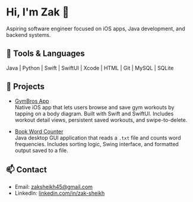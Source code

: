 # Hi, I'm Zak 👋
Aspiring software engineer focused on iOS apps, Java development, and backend systems.

## 🔧 Tools & Languages
Java | Python | Swift | SwiftUI | Xcode | HTML | Git | MySQL | SQLite

## 🚀 Projects

- [GymBros App](https://github.com/zak-sheikh/gymbros-app)  
  Native iOS app that lets users browse and save gym workouts by tapping on a body diagram. Built with Swift and SwiftUI. Includes workout detail views, persistent saved workouts, and swipe-to-delete.

- [Book Word Counter](https://github.com/zak-sheikh/book-word-counter)  
  Java desktop GUI application that reads a `.txt` file and counts word frequencies. Includes sorting logic, Swing interface, and formatted output saved to a file.

## 📫 Contact
- Email: zaksheikh45@gmail.com  
- LinkedIn: [linkedin.com/in/zak-sheikh](https://linkedin.com/in/zak-sheikh-1535412aa)


